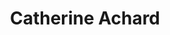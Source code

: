 ---
layout: page
title: Catherine Achard
description: Professor
img: 
importance: 8
category: member
---